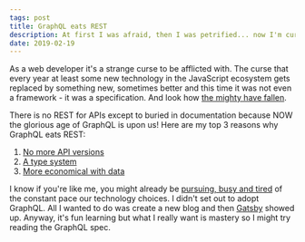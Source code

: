 ```yaml
---
tags: post
title: GraphQL eats REST
description: At first I was afraid, then I was petrified... now I'm curious
date: 2019-02-19
---
```

As a web developer it's a strange curse to be afflicted with. The curse that every year at least some new technology in the JavaScript ecosystem gets replaced by something new, sometimes better and this time it was not even a framework - it was a specification. And look how [the mighty have fallen][6].

There is no REST for APIs except to buried in documentation because NOW the glorious age of GraphQL is upon us! Here are my top 3 reasons why GraphQL eats REST:

1. [No more API versions][3]
2. [A type system][2]
3. [More economical with data][4]

I know if you're like me, you might already be [pursuing, busy and tired][1] of the constant pace our technology choices. I didn't set out to adopt GraphQL. All I wanted to do was create a new blog and then [Gatsby][5] showed up. Anyway, it's fun learning but what I really want is mastery so I might try reading the GraphQL spec.

[1]: https://www.goodreads.com/work/quotes/245494-the-great-gatsby
[2]: https://facebook.github.io/graphql/June2018/#sec-Type-System
[3]: https://graphql.org/learn/best-practices/#versioning
[4]: https://graphql.github.io/learn/queries/#fields
[5]: https://www.gatsbyjs.org/
[6]: https://developer.github.com/v4/
